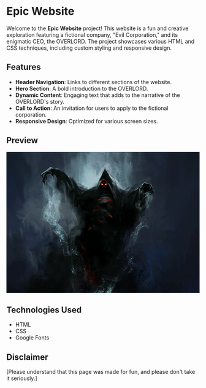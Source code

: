 # Epic Website

Welcome to the **Epic Website** project! This website is a fun and creative exploration featuring a fictional company, "Evil Corporation," and its enigmatic CEO, the OVERLORD. The project showcases various HTML and CSS techniques, including custom styling and responsive design.

## Features

- **Header Navigation**: Links to different sections of the website.
- **Hero Section**: A bold introduction to the OVERLORD.
- **Dynamic Content**: Engaging text that adds to the narrative of the OVERLORD's story.
- **Call to Action**: An invitation for users to apply to the fictional corporation.
- **Responsive Design**: Optimized for various screen sizes.

## Preview

![Evil Corporation Preview](Reaper.jpeg) <!-- Include a relevant preview image -->

## Technologies Used

- HTML
- CSS
- Google Fonts

## Disclaimer

[Please understand that this page was made for fun, and please don't take it seriously.]
